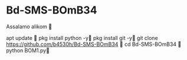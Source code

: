 # Bd-SMS-BOmB34
Assalamo alikom 🥀


apt update 🥀
pkg install python -y🥀
pkg install git -y🥀
git clone https://github.com/b4530h/Bd-SMS-BOmB34 🥀
cd Bd-SMS-BOmB34 🥀
python BOM1.py🥀
